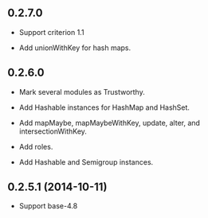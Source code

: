 ## 0.2.7.0

 * Support criterion 1.1

 * Add unionWithKey for hash maps.

## 0.2.6.0

 * Mark several modules as Trustworthy.

 * Add Hashable instances for HashMap and HashSet.

 * Add mapMaybe, mapMaybeWithKey, update, alter, and
   intersectionWithKey.

 * Add roles.

 * Add Hashable and Semigroup instances.

## 0.2.5.1 (2014-10-11)

 * Support base-4.8
